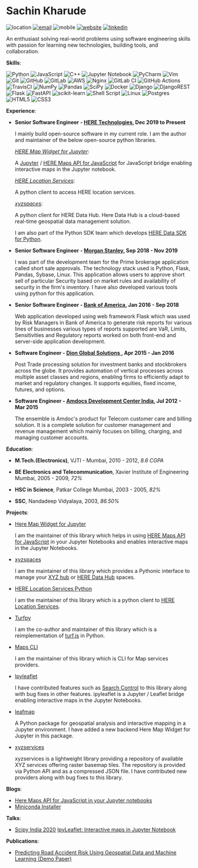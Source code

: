 # Sachin Kharude
![location](https://img.shields.io/static/v1.svg?label=Location&message=India&color=green)
[![email](https://img.shields.io/static/v1.svg?label=Email&message=sachinkharude10@gmail.com&color=green)](mailto:sachinkharude10@gmail.com) ![mobile](https://img.shields.io/static/v1.svg?label=Mobile&message=9987386763&color=green) [![website](https://img.shields.io/static/v1.svg?label=Website&message=https://sackh.github.io&color=green)](https://sackh.github.io/about/) [![linkedin](https://img.shields.io/static/v1.svg?label=Linkedin&message=linkedin.com/in/sachinkharude&color=green)](https://www.linkedin.com/in/sachinkharude/)
 

An enthusiast solving real-world problems using software engineering skills with passion for learning new technologies, building tools, and collaboration. 

**Skills**:

![Python](https://img.shields.io/badge/python-3670A0?style=for-the-badge&logo=python&logoColor=ffdd54) 
![JavaScript](https://img.shields.io/badge/javascript-%23323330.svg?style=for-the-badge&logo=javascript&logoColor=%23F7DF1E)
![C++](https://img.shields.io/badge/c++-%2300599C.svg?style=for-the-badge&logo=c%2B%2B&logoColor=white)
![Jupyter Notebook](https://img.shields.io/badge/jupyter-%23FA0F00.svg?style=for-the-badge&logo=jupyter&logoColor=white)
![PyCharm](https://img.shields.io/badge/pycharm-143?style=for-the-badge&logo=pycharm&logoColor=black&color=black&labelColor=green)
![Vim](https://img.shields.io/badge/VIM-%2311AB00.svg?style=for-the-badge&logo=vim&logoColor=white)
![Git](https://img.shields.io/badge/git-%23F05033.svg?style=for-the-badge&logo=git&logoColor=white)
![GitHub](https://img.shields.io/badge/github-%23121011.svg?style=for-the-badge&logo=github&logoColor=white)
![GitLab](https://img.shields.io/badge/gitlab-%23181717.svg?style=for-the-badge&logo=gitlab&logoColor=white)
![AWS](https://img.shields.io/badge/AWS-%23FF9900.svg?style=for-the-badge&logo=amazon-aws&logoColor=white)
![Nginx](https://img.shields.io/badge/nginx-%23009639.svg?style=for-the-badge&logo=nginx&logoColor=white)
![GitLab CI](https://img.shields.io/badge/GitLabCI-%23181717.svg?style=for-the-badge&logo=gitlab&logoColor=white)
![GitHub Actions](https://img.shields.io/badge/githubactions-%232671E5.svg?style=for-the-badge&logo=githubactions&logoColor=white)
![TravisCI](https://img.shields.io/badge/travisci-%232B2F33.svg?style=for-the-badge&logo=travis&logoColor=white)
![NumPy](https://img.shields.io/badge/numpy-%23013243.svg?style=for-the-badge&logo=numpy&logoColor=white)
![Pandas](https://img.shields.io/badge/pandas-%23150458.svg?style=for-the-badge&logo=pandas&logoColor=white)
![SciPy](https://img.shields.io/badge/SciPy-%230C55A5.svg?style=for-the-badge&logo=scipy&logoColor=%white)
![Docker](https://img.shields.io/badge/docker-%230db7ed.svg?style=for-the-badge&logo=docker&logoColor=white)
![Django](https://img.shields.io/badge/django-%23092E20.svg?style=for-the-badge&logo=django&logoColor=white)
![DjangoREST](https://img.shields.io/badge/DJANGO-REST-ff1709?style=for-the-badge&logo=django&logoColor=white&color=ff1709&labelColor=gray)
![Flask](https://img.shields.io/badge/flask-%23000.svg?style=for-the-badge&logo=flask&logoColor=white)
![FastAPI](https://img.shields.io/badge/FastAPI-005571?style=for-the-badge&logo=fastapi)
![scikit-learn](https://img.shields.io/badge/scikit--learn-%23F7931E.svg?style=for-the-badge&logo=scikit-learn&logoColor=white)
![Shell Script](https://img.shields.io/badge/shell_script-%23121011.svg?style=for-the-badge&logo=gnu-bash&logoColor=white)
![Linux](https://img.shields.io/badge/Linux-FCC624?style=for-the-badge&logo=linux&logoColor=black)
![Postgres](https://img.shields.io/badge/postgres-%23316192.svg?style=for-the-badge&logo=postgresql&logoColor=white)
![HTML5](https://img.shields.io/badge/html5-%23E34F26.svg?style=for-the-badge&logo=html5&logoColor=white)
![CSS3](https://img.shields.io/badge/css3-%231572B6.svg?style=for-the-badge&logo=css3&logoColor=white)


**Experience**:

- **Senior Software Engineer - [HERE Technologies](https://www.here.com/), Dec 2019 to Present**

  I mainly build open-source software in my current role. I am the author and maintainer of the below open-source python libraries.

  *[HERE Map Widget for Jupyter](https://pypi.org/project/here-map-widget-for-jupyter/)*:

  A [Jupyter](https://jupyter.org/) / [HERE Maps API for JavaScript](https://developer.here.com/develop/javascript-api) for JavaScript bridge enabling interactive maps in the Jupyter notebook.

  *[HERE Location Services]((https://pypi.org/project/here-location-services/))*:

  A python client to access HERE location services.

  *[xyzspaces](https://pypi.org/project/xyzspaces/)*:

  A python client for HERE Data Hub. Here Data Hub is a cloud-based real-time geospatial data management solution.


  I am also part of the Python SDK team which develops [HERE Data SDK for Python](https://developer.here.com/documentation/sdk-python-v2/dev_guide/index.html).

- **Senior Software Engineer - [Morgan Stanley](https://www.morganstanley.com/), Sep 2018 - Nov 2019**

   I was part of the development team for the Prime brokerage application called short sale approvals. The technology stack used is 
   Python, Flask, Pandas, Sybase, Linux. This application allows users to approve short sell of particular Security based on market 
   rules and availability of security in the firm's inventory. I have also developed various tools using python for this application. 
 

- **Senior Software Engineer - [Bank of America](https://www.bankofamerica.com/), Jan 2016 - Sep 2018**

   Web application developed using web framework Flask which was used by Risk Managers in Bank of America to generate risk 
   reports for various lines of businesses various types of reports supported are VaR, Limits, Sensitivities and Regulatory reports 
   worked on both front-end and server-side application development.

- **Software Engineer - [Dion Global Solutions ](https://www.dionglobal.com/), Apr 2015 - Jan 2016**

   Post Trade processing solution for investment banks and stockbrokers across the globe. It provides automation of vertical 
   processes across multiple asset classes and regions, enabling firms to efficiently adapt to market and regulatory changes. It 
   supports equities, fixed income, futures, and options.

- **Software Engineer - [Amdocs Development Center India](https://www.amdocs.com/), Jul 2012 - Mar 2015**

   The ensemble is Amdoc's product for Telecom customer care and billing solution.
   It is a complete solution for customer management and revenue management which mainly focuses on billing, charging, and 
   managing customer accounts.


**Education**:

- **M.Tech.(Electronics)**, VJTI - Mumbai, 2010 - 2012,  *8.6 CGPA*

- **BE Electronics and Telecommunication**, Xavier Institute of Engineering Mumbai, 2005 - 2009, *72%*

- **HSC in Science**, Patkar College Mumbai, 2003 - 2005, *82%*

- **SSC**, Nandadeep Vidyalaya, 2003, *86.50%*


**Projects**:

- [Here Map Widget for Jupyter](https://github.com/heremaps/here-map-widget-for-jupyter)

  I am the maintainer of this library which helps in using [HERE Maps API for JavaScript](https://developer.here.com/develop/javascript-api) in your Jupyter Notebooks
  and enables interactive maps in the Jupyter Notebooks.


- [xyzspaces](https://github.com/heremaps/xyz-spaces-python)

  I am the maintainer of this library which provides a Pythonic interface to manage your [XYZ hub](https://github.com/heremaps/xyz-hub) or [HERE Data Hub](https://developer.here.com/products/data-hub) spaces.

- [HERE Location Services Python](https://github.com/heremaps/here-location-services-python)

  I am the maintainer of this library which is a python client to [HERE Location Services](https://developer.here.com/documentation#services).

- [Turfpy](https://github.com/omanges/turfpy)

  I am the co-author and maintainer of this library which is a reimplementation of [turf.js](https://turfjs.org/) in Python.

- [Maps CLI](https://github.com/sackh/maps-cli)

  I am the maintainer of this library which is CLI for Map services providers.

- [Ipyleaflet](https://github.com/jupyter-widgets/ipyleaflet)

  I have contributed features such as [Search Control](https://ipyleaflet.readthedocs.io/en/latest/api_reference/search_control.html) to this library along with bug fixes in other features. ipyleaflet is a Jupyter / Leaflet bridge enabling interactive maps in the Jupyter Notebooks.

- [leafmap](https://github.com/giswqs/leafmap)
   
  A Python package for geospatial analysis and interactive mapping in a Jupyter environment. I have added a new backend Here Map Widget for Jupyter in this package.

- [xyzservices](https://github.com/geopandas/xyzservices)

  xyzservices is a lightweight library providing a repository of available XYZ services offering raster basemap tiles. The repository is provided via Python API and as a compressed JSON file. I have contributed new providers along with bug fixes to this library.


**Blogs**:

- [Here Maps API for JavaScript in your Jupyter notebooks](https://medium.com/geekculture/here-maps-api-for-javascript-in-your-jupyter-notebooks-6e012440a0d1)
- [Miniconda Installer](https://sachinkharude10.medium.com/miniconda-installer-ec86fbd10241)

**Talks**:

- [Scipy India 2020](https://scipy.in/2020#schedule)
  [IpyLeaflet: Interactive maps in Jupyter Notebook](https://github.com/sackh/scipy-india-2020)

**Publications**:
- [Predicting Road Accident Risk Using Geospatial Data and
Machine Learning (Demo Paper)](https://assets.amazon.science/0a/24/b8916d8c46b58a7a80bd520e87d6/predicting-road-accident-risk-using-geospatial-data-and-machine-learning-demo-paper.pdf)


